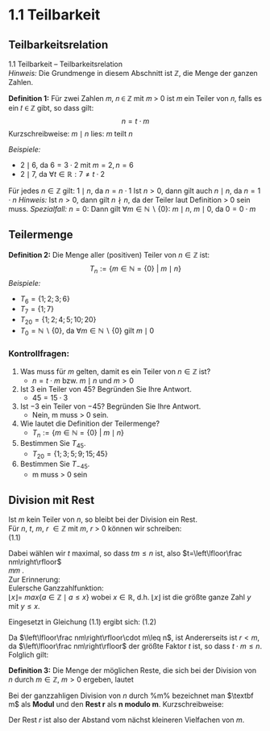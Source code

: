 # 1.1 Teilbarkeit
## Teilbarkeitsrelation

1.1 Teilbarkeit – Teilbarkeitsrelation  
*Hinweis:* Die Grundmenge in diesem Abschnitt ist ℤ, die Menge der ganzen Zahlen.  

**Definition 1:**
Für zwei Zahlen 𝑚, 𝑛 ∈ ℤ mit 𝑚 > 0 ist 𝑚 ein Teiler von 𝑛, falls es ein 𝑡 ∈ ℤ gibt, so dass gilt:
$$n = t\cdot m$$
Kurzschreibweise:  $m\mid n$ 
lies: $m \text{ teilt } n$  

*Beispiele:*
- $2\mid6$, da $6=3\cdot 2$ mit $m=2, n=6$ 
- $2\mid7$, da $\forall t\in\mathbb{R}:7\neq t\cdot2$

Für jedes $n\in\mathbb{Z}$ gilt: $1\mid n$, da $n = n\cdot1$
Ist $n>0$, dann gilt auch $n\mid n$, da $n=1\cdot n$
*Hinweis:* Ist $n>0$, dann gilt $n \nmid n$, da der Teiler laut Definition > 0 sein muss.
*Spezialfall:* $n=0:$
	Dann gilt $\forall m\in\mathbb{N}\backslash\{0\}$: $m\mid n$, $m\mid0$, da $0=0\cdot m$

## Teilermenge
**Definition 2:**
Die Menge aller (positiven) Teiler von $n\in\mathbb{Z}$ ist:
$$T_n:=\{m\in\mathbb{N}=\{0\}\text{ | }m\mid n\}$$
*Beispiele:*
- $T_6=\{1;2;3;6\}$
- $T_7=\{1;7\}$
- $T_{20}=\{1;2;4;5;10;20\}$
- $T_0=\mathbb{N}\backslash\{0\}$, da $\forall m\in\mathbb{N}\backslash\{0\}$ gilt $m\mid0$

### Kontrollfragen:
1. Was muss für $m$ gelten, damit es ein Teiler von $n\in\mathbb{Z}$ ist?  
	- $n=t\cdot m$ bzw. $m\mid n$ und $m>0$
2. Ist 3 ein Teiler von 45? Begründen Sie Ihre Antwort.
	- $45=15\cdot 3$
3. Ist −3 ein Teiler von −45? Begründen Sie Ihre Antwort.
	- Nein, m muss > 0 sein.
4. Wie lautet die Definition der Teilermenge?  
	- $T_n:=\{m\in\mathbb{N}=\{0\}\text{ | }m\mid n\}$
5. Bestimmen Sie $T_{45}$.  
	- $T_{20}=\{1;3;5; 9;15;45\}$
6. Bestimmen Sie $T_{-45}$.
	- m muss > 0 sein
## Division mit Rest
Ist $m$ kein Teiler von $n$, so bleibt bei der Division ein Rest.  
Für $n$, $t$, $m$, $r$ $\in\mathbb{Z}$ mit $m$, $r$ > 0 können wir schreiben:  
(1.1)  

Dabei wählen wir $t$ maximal, so dass $tm\leq n$ ist, also $t=\left\lfloor\frac nm\right\rfloor$  
𝑚𝑚 .  
Zur Erinnerung:  
Eulersche Ganzzahlfunktion:  
$\left\lfloor x\right\rfloor$= $max\{a\in\mathbb{Z}\mid a\leq x\}$ wobei $x\in\mathbb{R}$, d.h. $\left\lfloor x\right\rfloor$ ist die größte ganze Zahl $y$ mit $y\leq x$.

Eingesetzt in Gleichung (1.1) ergibt sich:
(1.2)

Da $\left\lfloor\frac nm\right\rfloor\cdot m\leq n$, ist
Andererseits ist $r<m$, da $\left\lfloor\frac nm\right\rfloor$ der größte Faktor $t$ ist, so dass $t\cdot m\leq n$.
Folglich gilt:

**Definition 3:**
Die Menge der möglichen Reste, die sich bei der Division von $n$ durch $m\in\mathbb{Z}$, $m>0$ ergeben, lautet

Bei der ganzzahligen Division von $n$ durch %m% bezeichnet man $\textbf m$ als $\textbf {Modul}$ und den $\textbf{Rest r}$ als $\textbf{n modulo m}$.
Kurzschreibweise:

Der Rest $r$ ist also der Abstand vom nächst kleineren Vielfachen von $m$.